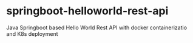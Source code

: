 # springboot-helloworld-rest-api
Java Springboot based Hello World Rest API with docker containerizatio and K8s deployment
